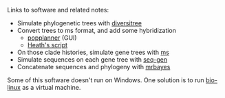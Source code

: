 Links to software and related notes:

* Simulate phylogenetic trees with [diversitree](https://cran.r-project.org/web/packages/diversitree/index.html)
* Convert trees to ms format, and add some hybridization
    - [popplanner](http://www.mabs.at/ewing/msms/popplanner.shtml) (GUI)
    - [Heath's script](http://coleoguy.blogspot.com/2017/05/converting-trees-to-ms-format.html)
* On those clade histories, simulate gene trees with [ms](http://home.uchicago.edu/rhudson1/source/mksamples.html)
* Simulate sequences on each gene tree with [seq-gen](http://tree.bio.ed.ac.uk/software/seqgen/)
* Concatenate sequences and phylogeny with [mrbayes](http://mrbayes.sourceforge.net/)

Some of this software doesn't run on Windows.  One solution is to run [bio-linux](http://environmentalomics.org/bio-linux/) as a virtual machine.
